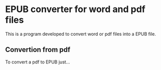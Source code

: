 # EPUB converter for word and pdf files

This is a program developed to convert word or pdf files into a EPUB file. 

## Convertion from pdf

To convert a pdf to EPUB just... 